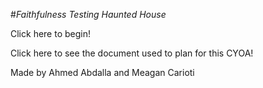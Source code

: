 #_Faithfulness Testing Haunted House_

Click here to begin!  

Click here to see the document used to plan for this CYOA!

Made by Ahmed Abdalla and Meagan Carioti